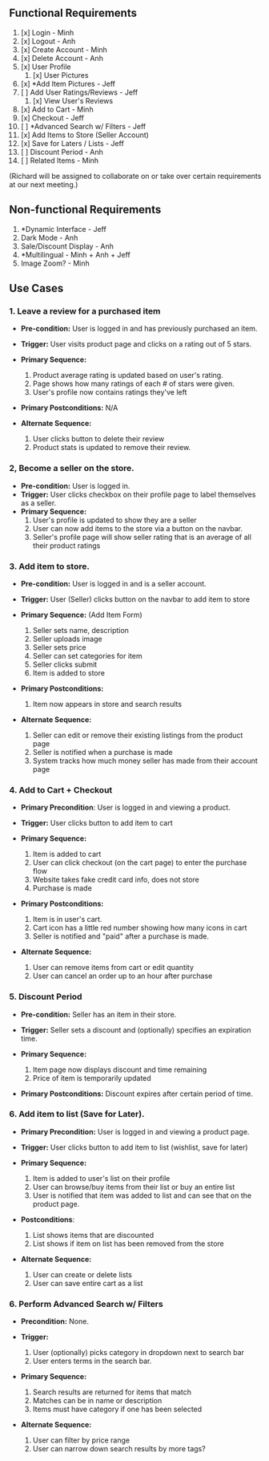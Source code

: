 ## Functional Requirements

1. [x] Login  - Minh
2. [x] Logout - Anh
3. [x] Create Account - Minh
4. [x] Delete Account - Anh
5. [x] User Profile
   1. [x] User Pictures
6. [x] \*Add Item Pictures - Jeff
7. [ ] Add User Ratings/Reviews - Jeff
   1. [x] View User's Reviews
8. [x] Add to Cart - Minh
9. [x] Checkout - Jeff
10. [ ] \*Advanced Search w/ Filters - Jeff
11. [x] Add Items to Store (Seller Account)
12. [x] Save for Laters / Lists - Jeff
13. [ ] Discount Period - Anh
14. [ ] Related Items - Minh

(Richard will be assigned to collaborate on or take over certain requirements at our next meeting.)

## Non-functional Requirements

1. \*Dynamic Interface - Jeff
2. Dark Mode - Anh
3. Sale/Discount Display - Anh
4. \*Multilingual - Minh + Anh + Jeff
5. Image Zoom? - Minh

## Use Cases

### 1. Leave a review for a purchased item
- **Pre-condition:** User is logged in and has previously purchased an item.

- **Trigger:** User visits product page and clicks on a rating out of 5 stars.

- **Primary Sequence:** 
  1. Product average rating is updated based on user's rating.
  2. Page shows how many ratings of each # of stars were given.
  3. User's profile now contains ratings they've left

- **Primary Postconditions:** N/A

- **Alternate Sequence:** 
  1. User clicks button to delete their review
  2. Product stats is updated to remove their review.
  
  
### 2, Become a seller on the store.

- **Pre-condition:** User is logged in.
- **Trigger:** User clicks checkbox on their profile page to label themselves as a seller.
- **Primary Sequence:**
  1. User's profile is updated to show they are a seller
  2. User can now add items to the store via a button on the navbar.
  3. Seller's profile page will show seller rating that is an average of all their product ratings

### 3. Add item to store.
- **Pre-condition:** User is logged in and is a seller account.

- **Trigger:** User (Seller) clicks button on the navbar to add item to store

- **Primary Sequence:** (Add Item Form)
 
  1. Seller sets name, description
  2. Seller uploads image
  3. Seller sets price
  4. Seller can set categories for item
  5. Seller clicks submit
  6. Item is added to store
  
- **Primary Postconditions:**
  1. Item now appears in store and search results

- **Alternate Sequence:** 
  1. Seller can edit or remove their existing listings from the product page
  2. Seller is notified when a purchase is made
  3. System tracks how much money seller has made from their account page

### 4. Add to Cart + Checkout

- **Primary Precondition**: User is logged in and viewing a product.
- **Trigger:** User clicks button to add item to cart

- **Primary Sequence:**
  1. Item is added to cart
  3. User can click checkout (on the cart page) to enter the purchase flow
  4. Website takes fake credit card info, does not store
  5. Purchase is made

- **Primary Postconditions:** 
  1. Item is in user's cart.
  2. Cart icon has a little red number showing how many icons in cart
  3. Seller is notified and "paid" after a purchase is made.

- **Alternate Sequence:**
  1. User can remove items from cart or edit quantity
  2. User can cancel an order up to an hour after purchase

### 5. Discount Period
- **Pre-condition:** Seller has an item in their store.

- **Trigger:** Seller sets a discount and (optionally) specifies an expiration time.

- **Primary Sequence:**
  1. Item page now displays discount and time remaining
  2. Price of item is temporarily updated

- **Primary Postconditions:** Discount expires after certain period of time.

### 6. Add item to list (Save for Later).
- **Primary Precondition:** User is logged in and viewing a product page.
- **Trigger:** User clicks button to add item to list (wishlist, save for later)

- **Primary Sequence:**
  1. Item is added to user's list on their profile
  2. User can browse/buy items from their list or buy an entire list
  3. User is notified that item was added to list and can see that on the product page.
 
- **Postconditions**:
  1. List shows items that are discounted
  2. List shows if item on list has been removed from the store
  
- **Alternate Sequence:** 
  1. User can create or delete lists
  2. User can save entire cart as a list

### 6. Perform Advanced Search w/ Filters

- **Precondition:** None.
- **Trigger:**
  1. User (optionally) picks category in dropdown next to search bar
  2. User enters terms in the search bar.
  
- **Primary Sequence:**
  
  1. Search results are returned for items that match
  2. Matches can be in name or description
  3. Items must have category if one has been selected

- **Alternate Sequence:**
  
  1. User can filter by price range
  2. User can narrow down search results by more tags?
